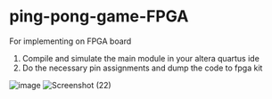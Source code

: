 # ping-pong-game-FPGA


For implementing on FPGA board
1) Compile and simulate the main module in your altera quartus ide 
2) Do the necessary pin assignments and dump the code to fpga kit
 
![image](https://github.com/jainam-24/ping-pong-game-FPGA/assets/123236016/4477d5a1-9b99-487a-a0ef-2b7f425abf1a)
![Screenshot (22)](https://github.com/jainam-24/ping-pong-game-FPGA/assets/123236016/f590f202-c27b-4bc9-a41f-150bcbcc651f)
